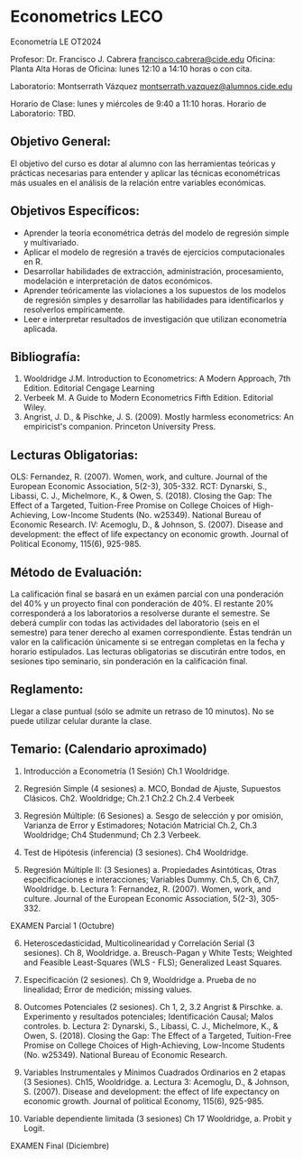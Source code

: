 # Econometrics LECO
Econometría LE OT2024

Profesor: Dr. Francisco J. Cabrera
francisco.cabrera@cide.edu
Oficina: Planta Alta
Horas de Oficina: lunes 12:10 a 14:10 horas o con cita.

Laboratorio: Montserrath Vázquez
montserrath.vazquez@alumnos.cide.edu

Horario de Clase: lunes y miércoles de 9:40 a 11:10 horas.
Horario de Laboratorio: TBD.

## Objetivo General:
El objetivo del curso es dotar al alumno con las herramientas teóricas y prácticas necesarias para entender y aplicar las técnicas econométricas más usuales en el análisis de la relación entre variables económicas. 

## Objetivos Específicos:
-	Aprender la teoría econométrica detrás del modelo de regresión simple y multivariado.
-	Aplicar el modelo de regresión a través de ejercicios computacionales en R.  
-	Desarrollar habilidades de extracción, administración, procesamiento, modelación e interpretación de datos económicos. 
-	Aprender teóricamente las violaciones a los supuestos de los modelos de regresión simples y desarrollar las habilidades para identificarlos y resolverlos empíricamente.
-	Leer e interpretar resultados de investigación que utilizan econometría aplicada.

## Bibliografía:
1.	Wooldridge J.M. Introduction to Econometrics: A Modern Approach, 7th Edition. Editorial Cengage Learning
2.	Verbeek M. A Guide to Modern Econometrics Fifth Edition. Editorial Wiley.
3.	Angrist, J. D., & Pischke, J. S. (2009). Mostly harmless econometrics: An empiricist's companion. Princeton University Press.

## Lecturas Obligatorias:
OLS: Fernandez, R. (2007). Women, work, and culture. Journal of the European Economic Association, 5(2-3), 305-332.
RCT: Dynarski, S., Libassi, C. J., Michelmore, K., & Owen, S. (2018). Closing the Gap: The Effect of a Targeted, Tuition-Free Promise on College Choices of High-Achieving, Low-Income Students (No. w25349). National Bureau of Economic Research.
IV: Acemoglu, D., & Johnson, S. (2007). Disease and development: the effect of life expectancy on economic growth. Journal of Political Economy, 115(6), 925-985.

## Método de Evaluación:
La calificación final se basará en un exámen parcial con una ponderación del 40% y un proyecto final con ponderación de 40%. El restante 20% corresponderá a los laboratorios a resolverse durante el semestre. Se deberá cumplir con todas las actividades del laboratorio (seis en el semestre) para tener derecho al examen correspondiente. Éstas tendrán un valor en la calificación únicamente si se entregan completas en la fecha y horario estipulados. Las lecturas obligatorias se discutirán entre todos, en sesiones tipo seminario, sin ponderación en la calificación final. 

## Reglamento: 
Llegar a clase puntual (sólo se admite un retraso de 10 minutos). No se puede utilizar celular durante la clase.

## Temario: (Calendario aproximado)
 
1.	Introducción a Econometría (1 Sesión) Ch.1 Wooldridge.

2.	Regresión Simple (4 sesiones)
a.	MCO, Bondad de Ajuste, Supuestos Clásicos.
Ch2. Wooldridge; Ch.2.1 Ch2.2 Ch.2.4 Verbeek

3.	Regresión Múltiple: (6 Sesiones)
a.	Sesgo de selección y por omisión, Varianza de Error y Estimadores; Notación Matricial
Ch.2, Ch.3 Wooldridge; Ch4 Studenmund; Ch 2.3 Verbeek.

4.	Test de Hipótesis (inferencia) (3 sesiones).
Ch4 Wooldridge.

5.	Regresión Múltiple II: (3 Sesiones)
a.	Propiedades Asintóticas, Otras especificaciones e interacciones; Variables Dummy.
Ch.5, Ch 6, Ch7, Wooldridge.
b.	Lectura 1: Fernandez, R. (2007). Women, work, and culture. Journal of the European Economic Association, 5(2-3), 305-332.

EXAMEN Parcial 1 (Octubre)

6.	Heteroscedasticidad, Multicolinearidad y Correlación Serial (3 sesiones).
Ch 8, Wooldridge.
a.	Breusch-Pagan y White Tests; Weighted and Feasible Least-Squares (WLS - FLS); Generalized Least Squares.

7.	Especificación (2 sesiones).
Ch 9, Wooldridge 
a.	Prueba de no linealidad; Error de medición; missing values.

8.	Outcomes Potenciales (2 sesiones).
Ch 1, 2, 3.2 Angrist & Pirschke. 
a.	Experimento y resultados potenciales; Identificación Causal; Malos controles.
b.	Lectura 2: Dynarski, S., Libassi, C. J., Michelmore, K., & Owen, S. (2018). Closing the Gap: The Effect of a Targeted, Tuition-Free Promise on College Choices of High-Achieving, Low-Income Students (No. w25349). National Bureau of Economic Research.

11.	Variables Instrumentales y Mínimos Cuadrados Ordinarios en 2 etapas (3 Sesiones).
Ch15, Wooldridge.
a.	Lectura 3: Acemoglu, D., & Johnson, S. (2007). Disease and development: the effect of life expectancy on economic growth. Journal of political Economy, 115(6), 925-985.

13.	Variable dependiente limitada (3 sesiones) Ch 17 Wooldridge, 
a.	Probit y Logit.

EXAMEN Final (Diciembre)
